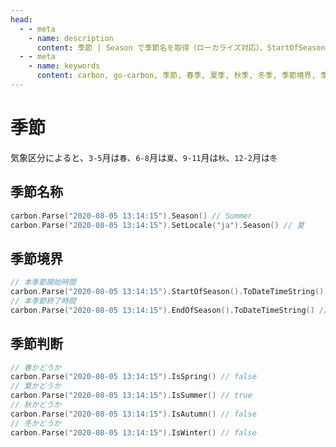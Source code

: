 ```yaml
---
head:
  - - meta
    - name: description
      content: 季節 | Season で季節名を取得（ローカライズ対応）、StartOfSeason/EndOfSeason で季節の境界を取得し、IsSpring/IsSummer/IsAutumn/IsWinter などの季節判定を提供
  - - meta
    - name: keywords
      content: carbon, go-carbon, 季節, 春季, 夏季, 秋季, 冬季, 季節境界, 季節判断
---
```


# 季節
気象区分によると、`3-5`月は`春`、`6-8`月は`夏`、`9-11`月は`秋`、`12-2`月は`冬`
## 季節名称
```go
carbon.Parse("2020-08-05 13:14:15").Season() // Summer
carbon.Parse("2020-08-05 13:14:15").SetLocale("ja").Season() // 夏
```

## 季節境界
```go
// 本季節開始時間
carbon.Parse("2020-08-05 13:14:15").StartOfSeason().ToDateTimeString() // 2020-06-01 00:00:00
// 本季節終了時間
carbon.Parse("2020-08-05 13:14:15").EndOfSeason().ToDateTimeString() // 2020-08-31 23:59:59
```

## 季節判断
```go
// 春かどうか
carbon.Parse("2020-08-05 13:14:15").IsSpring() // false
// 夏かどうか
carbon.Parse("2020-08-05 13:14:15").IsSummer() // true
// 秋かどうか
carbon.Parse("2020-08-05 13:14:15").IsAutumn() // false
// 冬かどうか
carbon.Parse("2020-08-05 13:14:15").IsWinter() // false
```